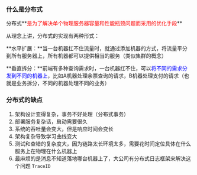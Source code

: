 ### 什么是分布式

分布式**<font color=red>是为了解决单个物理服务器容量和性能瓶颈问题而采用的优化手段</font>**



从理念上讲，分布式的实现有两种形式：

**水平扩展：**当一台机器扛不住流量时，就通过添加机器的方式，将流量平分到所有服务器上，所有机器都可以提供相当的服务（类似集群的概念）

**垂直拆分：**前端有多种查询需求时，一台机器扛不住，可以<font color=blue>将不同的需求分发到不同的机器上</font>，比如A机器处理余票查询的请求，B机器处理支付的请求（也就是业务拆分，不同的机器处理不同的业务）



### 分布式的缺点

1. 架构设计变得复杂，事务不好处理（分布式事务）
2. 部署服务复杂话，启动需要很久
3. 系统的吞吐量会变大，但是响应时间会变长
4. 架构复杂导致学习曲线变大
5. 测试和查错的复杂度大，因为链路太长环境太多，需要花时间定位具体在什么服务上在物理在什么机器上
6. 最麻烦的是消息不知道落地哪台机器上了，大公司有分布式日志框架来解决这个问题 `TraceID` 

